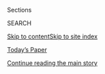 <div id="app">

<div>

<div class="NYTAppHideMasthead css-1r6wvpq e1suatyy0">

<div class="section css-ui9rw0 e1suatyy2">

<div class="css-eph4ug er09x8g0">

<div class="css-6n7j50">

</div>

<span class="css-1dv1kvn">Sections</span>

<div class="css-10488qs">

<span class="css-1dv1kvn">SEARCH</span>

</div>

[Skip to content](#site-content)[Skip to site
index](#site-index)

</div>

<div class="css-10698na e1huz5gh0">

</div>

</div>

<div id="masthead-bar-one" class="section hasLinks css-15hmgas e1csuq9d3">

<div class="css-uqyvli e1csuq9d0">

</div>

<div class="css-1uqjmks e1csuq9d1">

</div>

<div class="css-9e9ivx">

[](https://myaccount.nytimes3xbfgragh.onion/auth/login?response_type=cookie&client_id=vi)

</div>

<div class="css-1bvtpon e1csuq9d2">

[Today’s Paper](https://www.nytimes3xbfgragh.onion/section/todayspaper)

</div>

</div>

</div>

</div>

<div data-aria-hidden="false">

<div id="site-content" data-role="main">

<div id="top-wrapper" class="css-15p45cc eaca97t0" type="top">

<div id="top-slug" class="css-19x0jxb eaca97t1" hidden="">

Advertisement

</div>

[Continue reading the main
story](#after-top)

<div class="ad top-wrapper" style="text-align:center;height:100%;display:block;min-height:90px">

<div id="top" class="place-ad" data-position="top" data-size-key="top">

</div>

</div>

<div id="after-top">

</div>

</div>

<div id="byline" class="section css-15h4p1b e9abtgs0">

<div class="css-1j21atc e1svk9qx1">

<div class="css-nfcc9b e1svk9qx3">

<div class="css-cnx41t">

![Portrait of Hannah
Beech](https://static01.graylady3jvrrxbe.onion/images/2018/10/08/multimedia/author-hannah-beech/author-hannah-beech-thumbLarge.png)

</div>

<div class="css-vl9dhg e1svk9qx5">

<div class="css-1nrhkj6 e1svk9qx6">

# Hannah Beech

</div>

## <span></span>

Hannah Beech has been the Southeast Asia bureau chief for The Times
since August 2017. She covers more than 10 countries in a region with
some of the world’s fastest growth rates and largest tracts of
rainforest and spiciest cuisine, as well as a growing collection of
strongmen governments. She lives in Bangkok.

<span class="css-dd5dyy">More**</span>

</div>

</div>

</div>

<div>

<div id="mid1-wrapper" class="css-1mn4oms eaca97t0" type="rank">

<div id="mid1-slug" class="css-1tag3rd eaca97t1">

Advertisement

</div>

[Continue reading the main
story](#after-mid1)

<div id="mid1" class="ad mid1-wrapper" style="text-align:center;height:100%;display:block">

</div>

<div id="after-mid1">

</div>

</div>

</div>

<div class="css-185go5a e1o5byef0">

<div class="css-15cbhtu">

  - [Latest](#stream-panel)
  - <span class="css-6n7j50">Search</span>
    <div class="control">
    <div class="label-container css-1dv1kvn">
    Search
    </div>
    <div class="css-wm4t3d">
    **<span id="clear-search-input" class="css-1dv1kvn">Clear this text
    input</span>
    </div>
    </div>
    <span class="css-1iovbfw"></span>

<div id="stream-panel" class="section css-8msx5b e1jz0cab1">

<div class="css-13mho3u">

1.  
    
    <div class="css-1cp3ece">
    
    <div class="css-1l4spti">
    
    [](/es/2020/09/08/espanol/mundo/rohinya-genocidio-birmania.html)
    
    <div class="css-79elbk">
    
    ![](https://static01.graylady3jvrrxbe.onion/images/2020/09/08/world/08rohingya-graves-ES-00/merlin_176684058_c9fb54cc-a16a-42b6-b331-4eaed1c08263-thumbWide.jpg?quality=75&auto=webp&disable=upscale)
    
    </div>
    
    ## ‘Maten a todos los que vean’: dos soldados birmanos hablan por primera vez sobre la matanza de rohinyás
    
    El testimonio en video de dos miembros del ejército apoya las
    acusaciones generalizadas de que el ejército de Birmania trató de
    erradicar a la minoría étnica en una campaña genocida.
    
    <div class="css-1nqbnmb ea5icrr0">
    
    By <span class="css-1n7hynb">Hannah Beech, Saw Nang <span>and</span>
    Marlise Simons</span>
    
    </div>
    
    <div class="css-185051n">
    
    [Read in
    English](https://www.nytimes3xbfgragh.onion/2020/09/08/world/asia/myanmar-rohingya-genocide.html "Read in English")
    
    </div>
    
    </div>
    
    <div class="css-1lc2l26 e1xfvim33">
    
    </div>
    
    </div>

2.  
    
    <div class="css-1cp3ece">
    
    <div class="css-1l4spti">
    
    [](/2020/09/08/world/asia/myanmar-rohingya-genocide.html)
    
    <div class="css-79elbk">
    
    ![](https://static01.graylady3jvrrxbe.onion/images/2020/09/08/world/08rohingya-graves-1/merlin_176684058_c9fb54cc-a16a-42b6-b331-4eaed1c08263-thumbWide.jpg?quality=75&auto=webp&disable=upscale)
    
    </div>
    
    ## ‘Kill All You See’: In a First, Myanmar Soldiers Tell of Rohingya Slaughter
    
    Video testimony from two soldiers supports widespread accusations
    that Myanmar’s military tried to eradicate the ethnic minority in a
    genocidal campaign.
    
    <div class="css-1nqbnmb ea5icrr0">
    
    By <span class="css-1n7hynb">Hannah Beech, Saw Nang <span>and</span>
    Marlise Simons</span>
    
    </div>
    
    <div class="css-185051n">
    
    [Leer en
    español](https://www.nytimes3xbfgragh.onion/es/2020/09/08/espanol/mundo/rohinya-genocidio-birmania.html "Read in Spanish")[阅读简体中文版](https://cn.nytimes3xbfgragh.onion/world/20200909/myanmar-rohingya-genocide/ "Read in Simplified Chinese")[閱讀繁體中文版](https://cn.nytimes3xbfgragh.onion/world/20200909/myanmar-rohingya-genocide/zh-hant/ "Read in Traditional Chinese")
    
    </div>
    
    </div>
    
    <div class="css-1lc2l26 e1xfvim33">
    
    </div>
    
    </div>

3.  
    
    <div class="css-1cp3ece">
    
    <div class="css-1l4spti">
    
    [](/es/2020/09/02/espanol/mundo/consorte-real-tailandia.html)
    
    <div class="css-79elbk">
    
    ![](https://static01.graylady3jvrrxbe.onion/images/2020/09/02/world/02thai-consort-ES/02thai-consort-thumbWide.jpg?quality=75&auto=webp&disable=upscale)
    
    </div>
    
    ### <span class="css-m70j1g">Asia</span>
    
    ## La consorte del rey de Tailandia parece estar de regreso después de ser apartada de su papel
    
    Hace un año perdió sus privilegios reales después de haber sido
    acusada de eclipsar a la reina. Ahora la antigua consorte del rey
    Maha Vajiralongkorn ha recuperado los títulos de los que fue
    despojada.
    
    <div class="css-1nqbnmb ea5icrr0">
    
    By <span class="css-1n7hynb">Hannah Beech</span>
    
    </div>
    
    <div class="css-185051n">
    
    [Read in
    English](https://www.nytimes3xbfgragh.onion/2020/09/02/world/asia/thailand-king-consort.html "Read in English")
    
    </div>
    
    </div>
    
    <div class="css-1lc2l26 e1xfvim33">
    
    </div>
    
    </div>

4.  
    
    <div class="css-1cp3ece">
    
    <div class="css-1l4spti">
    
    [](/2020/09/02/world/asia/thailand-king-consort.html)
    
    <div class="css-79elbk">
    
    ![](https://static01.graylady3jvrrxbe.onion/images/2020/09/02/world/02thai-consort/02thai-consort-thumbWide.jpg?quality=75&auto=webp&disable=upscale)
    
    </div>
    
    ## Once Out, Consort to Thailand’s King Is Back In (and a Major General, Again)
    
    Demoted a year ago after being accused by the palace of upstaging
    the queen, the former consort to King Maha Vajiralongkorn has
    regained the titles she was stripped of last year.
    
    <div class="css-1nqbnmb ea5icrr0">
    
    By <span class="css-1n7hynb">Hannah Beech</span>
    
    </div>
    
    <div class="css-185051n">
    
    [Leer en
    español](https://www.nytimes3xbfgragh.onion/es/2020/09/02/espanol/mundo/consorte-real-tailandia.html "Read in Spanish")
    
    </div>
    
    </div>
    
    <div class="css-1lc2l26 e1xfvim33">
    
    </div>
    
    </div>

5.  
    
    <div class="css-1cp3ece">
    
    <div class="css-1l4spti">
    
    [](/2020/08/25/world/asia/thailand-facebook-monarchy.html)
    
    <div class="css-79elbk">
    
    ![](https://static01.graylady3jvrrxbe.onion/images/2020/08/25/world/25thai-facebook-01/merlin_175545036_b4670a16-f150-4099-bc8e-82c0f3b45cae-thumbWide.jpg?quality=75&auto=webp&disable=upscale)
    
    </div>
    
    ## Facebook Plans Legal Action After Thailand Tells It to Mute Critics
    
    After a warning from the government, the company restricted access
    to a Facebook group critical of the Thai monarchy. But it said it
    would challenge the order.
    
    <div class="css-1nqbnmb ea5icrr0">
    
    By <span class="css-1n7hynb">Hannah
    Beech</span>
    
    </div>
    
    </div>
    
    <div class="css-1lc2l26 e1xfvim33">
    
    </div>
    
    </div>

6.  
    
    <div class="css-1cp3ece">
    
    <div class="css-1l4spti">
    
    [](/2020/08/23/world/asia/cambodia-facebook-disinformation.html)
    
    <div class="css-79elbk">
    
    ![](https://static01.graylady3jvrrxbe.onion/images/2020/07/31/world/00cambodia-facebook-1/merlin_174173640_78464826-52e9-4f07-8895-5f739c72a091-thumbWide.jpg?quality=75&auto=webp&disable=upscale)
    
    </div>
    
    ## Threatened by Facebook Disinformation, a Monk Flees Cambodia
    
    A smear campaign linked to the Cambodian government went viral on
    the social media platform, sending an activist Buddhist cleric into
    exile to protect himself.
    
    <div class="css-1nqbnmb ea5icrr0">
    
    By <span class="css-1n7hynb">Hannah Beech <span>and</span> Sun
    Narin</span>
    
    </div>
    
    </div>
    
    <div class="css-1lc2l26 e1xfvim33">
    
    </div>
    
    </div>

7.  
    
    <div class="css-1cp3ece">
    
    <div class="css-1l4spti">
    
    [](/2020/08/20/world/asia/thailand-arrests-protests.html)
    
    <div class="css-79elbk">
    
    ![](https://static01.graylady3jvrrxbe.onion/images/2020/08/20/world/20thai-arrests-1/20thai-arrests-1-thumbWide.jpg?quality=75&auto=webp&disable=upscale)
    
    </div>
    
    ## Thailand Police Arrest Activists, Escalating Protest Crackdown
    
    Rappers, a lawyer and other government critics have been accused of
    sedition, a crime that can carry a 7-year prison sentence.
    
    <div class="css-1nqbnmb ea5icrr0">
    
    By <span class="css-1n7hynb">Hannah
    Beech</span>
    
    </div>
    
    </div>
    
    <div class="css-1lc2l26 e1xfvim33">
    
    </div>
    
    </div>

8.  
    
    <div class="css-1cp3ece">
    
    <div class="css-1l4spti">
    
    [](/2020/08/16/world/asia/thailand-protests-democracy-monarchy.html)
    
    <div class="css-79elbk">
    
    ![](https://static01.graylady3jvrrxbe.onion/images/2020/08/16/world/16thailand/merlin_175785024_f4377613-a5dd-4264-87b4-7bd589df5a03-thumbWide.jpg?quality=75&auto=webp&disable=upscale)
    
    </div>
    
    ## Protests Grow in Thailand, Where Speaking Out Can Be Perilous
    
    Demonstrators are demanding change in a country with a long history
    of suppressing dissent. Some protesters are even defying the taboo
    against criticizing the monarchy.
    
    <div class="css-1nqbnmb ea5icrr0">
    
    By <span class="css-1n7hynb">Hannah
    Beech</span>
    
    </div>
    
    <div class="css-185051n">
    
    [阅读简体中文版](https://cn.nytimes3xbfgragh.onion/asia-pacific/20200817/thailand-protests-democracy-monarchy/ "Read in Simplified Chinese")[閱讀繁體中文版](https://cn.nytimes3xbfgragh.onion/asia-pacific/20200817/thailand-protests-democracy-monarchy/zh-hant/ "Read in Traditional Chinese")
    
    </div>
    
    </div>
    
    <div class="css-1lc2l26 e1xfvim33">
    
    </div>
    
    </div>

9.  
    
    <div class="css-1cp3ece">
    
    <div class="css-1l4spti">
    
    [](/2020/08/13/world/asia/protests-thailand-king-monarchy.html)
    
    <div class="css-79elbk">
    
    ![](https://static01.graylady3jvrrxbe.onion/images/2020/08/13/world/13thailand01/13thailand01-thumbWide-v2.jpg?quality=75&auto=webp&disable=upscale)
    
    </div>
    
    ## Protests Take On Thai Monarchy, Despite Laws Banning Such Criticism
    
    The rare questioning of Thailand’s royal family comes as student-led
    demonstrations have gained momentum, testing the government and the
    boundaries of strict lèse-majesté laws.
    
    <div class="css-1nqbnmb ea5icrr0">
    
    By <span class="css-1n7hynb">Hannah
    Beech</span>
    
    </div>
    
    </div>
    
    <div class="css-1lc2l26 e1xfvim33">
    
    </div>
    
    </div>

10. 
    
    <div class="css-1cp3ece">
    
    <div class="css-1l4spti">
    
    [](/2020/08/11/world/asia/thailand-student-protest-military.html)
    
    <div class="css-79elbk">
    
    ![](https://static01.graylady3jvrrxbe.onion/images/2020/08/11/world/11thailand-students-1/11thailand-students-1-thumbWide-v3.jpg?quality=75&auto=webp&disable=upscale)
    
    </div>
    
    ## In Thailand, Students Take on the Military (and ‘Death Eaters’)
    
    Thousands of young people, borrowing from Harry Potter and other pop
    culture touchstones, are calling on the army and its allies to get
    out of politics.
    
    <div class="css-1nqbnmb ea5icrr0">
    
    By <span class="css-1n7hynb">Hannah Beech</span>
    
    </div>
    
    </div>
    
    <div class="css-1lc2l26 e1xfvim33">
    
    </div>
    
    </div>

<div class="css-13mho3u">

<div class="css-1t62hi8">

<div class="css-1stvaey">

Show
More

<div>

<div style="border:0;clip:rect(0 0 0 0);height:1px;margin:-1px;overflow:hidden;white-space:nowrap;padding:0;width:1px;position:absolute" data-role="log" data-aria-live="assertive">

</div>

<div style="border:0;clip:rect(0 0 0 0);height:1px;margin:-1px;overflow:hidden;white-space:nowrap;padding:0;width:1px;position:absolute" data-role="log" data-aria-live="assertive">

</div>

<div style="border:0;clip:rect(0 0 0 0);height:1px;margin:-1px;overflow:hidden;white-space:nowrap;padding:0;width:1px;position:absolute" data-role="log" data-aria-live="polite">

</div>

<div style="border:0;clip:rect(0 0 0 0);height:1px;margin:-1px;overflow:hidden;white-space:nowrap;padding:0;width:1px;position:absolute" data-role="log" data-aria-live="polite">

</div>

</div>

</div>

</div>

</div>

</div>

<div class="css-g6hk37 supplemental">

<div id="mid2-wrapper" class="css-10wkyv7 eaca97t0" type="lede">

<div id="mid2-slug" class="css-1tag3rd eaca97t1">

Advertisement

</div>

[Continue reading the main
story](#after-mid2)

<div id="mid2" class="ad mid2-wrapper" style="text-align:center;height:100%;display:block;min-height:250px">

</div>

<div id="after-mid2">

</div>

</div>

## Follow Elsewhere

<div class="module-body">

  - [**<span data-aria-hidden="true">hkbeech</span><span class="css-1dv1kvn">twitter
    page for hkbeech</span>](https://twitter.com/hkbeech)

</div>

</div>

</div>

</div>

</div>

</div>

</div>

## Site Index

<div>

</div>

## Site Information Navigation

  - [© <span>2020</span> <span>The New York Times
    Company</span>](https://help.nytimes3xbfgragh.onion/hc/en-us/articles/115014792127-Copyright-notice)

<!-- end list -->

  - [NYTCo](https://www.nytco.com/)
  - [Contact
    Us](https://help.nytimes3xbfgragh.onion/hc/en-us/articles/115015385887-Contact-Us)
  - [Work with us](https://www.nytco.com/careers/)
  - [Advertise](https://nytmediakit.com/)
  - [T Brand Studio](http://www.tbrandstudio.com/)
  - [Your Ad
    Choices](https://www.nytimes3xbfgragh.onion/privacy/cookie-policy#how-do-i-manage-trackers)
  - [Privacy](https://www.nytimes3xbfgragh.onion/privacy)
  - [Terms of
    Service](https://help.nytimes3xbfgragh.onion/hc/en-us/articles/115014893428-Terms-of-service)
  - [Terms of
    Sale](https://help.nytimes3xbfgragh.onion/hc/en-us/articles/115014893968-Terms-of-sale)
  - [Site
    Map](https://spiderbites.nytimes3xbfgragh.onion)
  - [Help](https://help.nytimes3xbfgragh.onion/hc/en-us)
  - [Subscriptions](https://www.nytimes3xbfgragh.onion/subscription?campaignId=37WXW)

</div>

</div>

